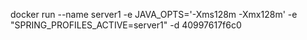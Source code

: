 docker run --name server1 -e JAVA_OPTS='-Xms128m -Xmx128m' -e "SPRING_PROFILES_ACTIVE=server1" -d 40997617f6c0